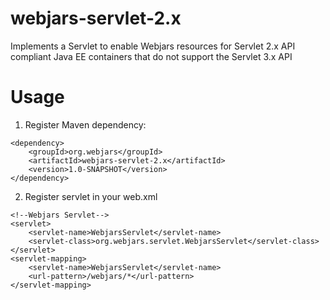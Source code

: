 webjars-servlet-2.x
========
Implements a Servlet to enable Webjars resources for Servlet 2.x API compliant Java EE containers that do not support the Servlet 3.x API

# Usage

1. Register Maven dependency:

```
<dependency>
    <groupId>org.webjars</groupId>
    <artifactId>webjars-servlet-2.x</artifactId>
    <version>1.0-SNAPSHOT</version>
</dependency>
```

2. Register servlet in your web.xml

```
<!--Webjars Servlet-->
<servlet>
    <servlet-name>WebjarsServlet</servlet-name>
    <servlet-class>org.webjars.servlet.WebjarsServlet</servlet-class>
</servlet>
<servlet-mapping>
    <servlet-name>WebjarsServlet</servlet-name>
    <url-pattern>/webjars/*</url-pattern>
</servlet-mapping>
```

